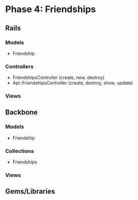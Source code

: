 # Phase 4: Friendships

## Rails
### Models
* Friendship

### Controllers
* FriendshipsController (create, new, destroy)
* Api::FriendshipsController (create, destroy, show, update)

### Views

## Backbone
### Models
* Friendship

### Collections
* Friendships


### Views

## Gems/Libraries
